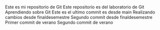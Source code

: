 Este es mi repositorio de Git
Este repositorio es del laboratorio de Git
Aprendiendo sobre Git
Este es el ultimo commit es desde main
Realizando cambios desde finaldesemestre
Segundo commit desde finaldesemestre
Primer commit de verano
Segundo commit de verano
